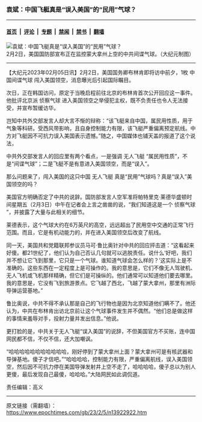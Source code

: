 ### 袁斌：中国飞艇真是“误入美国”的“民用”气球？

---

#### [首页](../../../..?n13922922) &nbsp;|&nbsp; [评论](../../../../../epoch-comment?n13922922) &nbsp;|&nbsp; [专题](../../../../../epoch-special?n13922922) &nbsp;|&nbsp; [禁闻](../../../../../epoch-news?n13922922) &nbsp;|&nbsp; [禁书](../../../../../books?n13922922) &nbsp;|&nbsp; [翻墙](https://github.com/gfw-breaker/nogfw/blob/master/README.md?n13922922)


<div><img alt="袁斌：中国飞艇真是“误入美国”的“民用”气球？" class="attachment-djy_600_400 size-djy_600_400 wp-post-image" src="https://i.epochtimes.com/assets/uploads/2023/02/id13922970-CCP-Ballon-to-US_20230203-.jpeg"/>
<div class="caption">
 2月2日，美国国防部宣布正在监控蒙大拿州上空的中共间谍气球。（大纪元制图）
</div></div><hr/><div class="post_content" id="artbody" itemprop="articleBody">
 <!-- article content begin -->
 <p>
  【大纪元2023年02月05日讯】2月2日，美国国务卿布林肯即将访中前夕，1枚
  <ok href="https://www.epochtimes.com/gb/tag/%E4%B8%AD%E5%9B%BD%E9%97%B4%E8%B0%8D%E6%B0%94%E7%90%83.html">
   中国间谍气球
  </ok>
  闯入美国领空，消息曝光后引起国际瞩目。
 </p>
 <p>
  次日，正在韩国访问，原定于当晚启程前往北京的布林肯首次公开回应这一事件。他批评北京派
  <ok href="https://www.epochtimes.com/gb/tag/%E4%BE%A6%E5%AF%9F%E6%B0%94%E7%90%83.html">
   侦察气球
  </ok>
  进入美国领空之举侵犯主权，既不负责任也令人无法接受，并宣布暂缓访华。
 </p>
 <p>
  岂知中共外交部发言人却大言不惭的辩称：“该飞艇来自中国，属民用性质，用于气象等科研。受西风带影响，且自身控制能力有限，该飞艇严重偏离预定航线。中方对飞艇因不可抗力误入美国表示遗憾。”随之，中国媒体也铺天盖的报道了这个说法，
 </p>
 <p>
  中共外交部发言人的回应里有两个看点，一是强调
  <ok href="https://www.epochtimes.com/gb/tag/%E6%97%A0%E4%BA%BA%E9%A3%9E%E8%89%87.html">
   无人飞艇
  </ok>
  “属民用性质”，不是“间谍气球”；二是飞艇不是有意进入美国领空，而是“误入”。
 </p>
 <p>
  那么问题来了，闯入美国的这只中国
  <ok href="https://www.epochtimes.com/gb/tag/%E6%97%A0%E4%BA%BA%E9%A3%9E%E8%89%87.html">
   无人飞艇
  </ok>
  真是“民用”气球吗？真是“误入”美国领空的吗？
 </p>
 <p>
  美国官方明确否定了中共的说辞。国防部发言人空军准将帕特里克·莱德华盛顿时间星期五（2月3日）中午在记者会上言之凿凿的说，“我们知道这是一个
  <ok href="https://www.epochtimes.com/gb/tag/%E4%BE%A6%E5%AF%9F%E6%B0%94%E7%90%83.html">
   侦察气球
  </ok>
  ”，并披露了大量与此相关的细节。
 </p>
 <p>
  莱德表示，这个气球大约在6万英尺的高空，远远超出了民用空中交通的正常飞行范围。而且，它是有机动能力的，并在进入美国领空后改变了航线。
 </p>
 <p>
  同一天，美国共和党籍联邦参议员马可·鲁比奥针对中共的回应抨击道：“这看起来好傻。都21世纪了，他们认为自己否认几句就可以逃脱责任。说什么‘好吧，我们并不想让它飞到那里，它只是一个气球。谁知道气球会怎么样的？’这实际上是不准确的。这些东西在一定程度上是可操作的。我的意思是，它们不像无人驾驶机、无人飞机或飞机那样精确，但它们是可操纵的。他们通常可以知道他们要去哪里。我的意思是，它没有飞到旅游景点。它飞越了西北，飞越了蒙大拿州，那里有洲际导弹运营基地。”
 </p>
 <p>
  鲁比奥说，中共不得不承认那是自己的飞行物也是因为北京知道他们瞒不了。他还认为，中共在布林肯出访北京前让这个气球事件发生并不偶然。“他们总是做这样的事情来羞辱对手，投射力量并发出信息。”他说。
 </p>
 <p>
  更打脸的是，中共关于无人飞艇“误入美国”的说辞，不但美国官方不买账，连中国网民都不信，不仅不信，还大加嘲讽。
 </p>
 <p>
  “哈哈哈哈哈哈哈哈哈哈哈，刚好停到了蒙大拿州上面？蒙大拿州可是有核武器和导弹基地。傻子才信吧。”“哈哈哈哈，控制能力有限，严重偏离航线，误入美国领空，然后因不可抗力停在美国导弹发射井上空不走了，哈哈哈哈，傻子总以为别人更傻，最后发现自己最傻，哈哈哈。”大陆网民如此调侃道。
 </p>
 <p>
  责任编辑：高义
 </p>
 <!-- article content end -->
 <div id="below_article_ad">
 </div>
</div>


---

原文链接（需翻墙）：https://www.epochtimes.com/gb/23/2/5/n13922922.htm